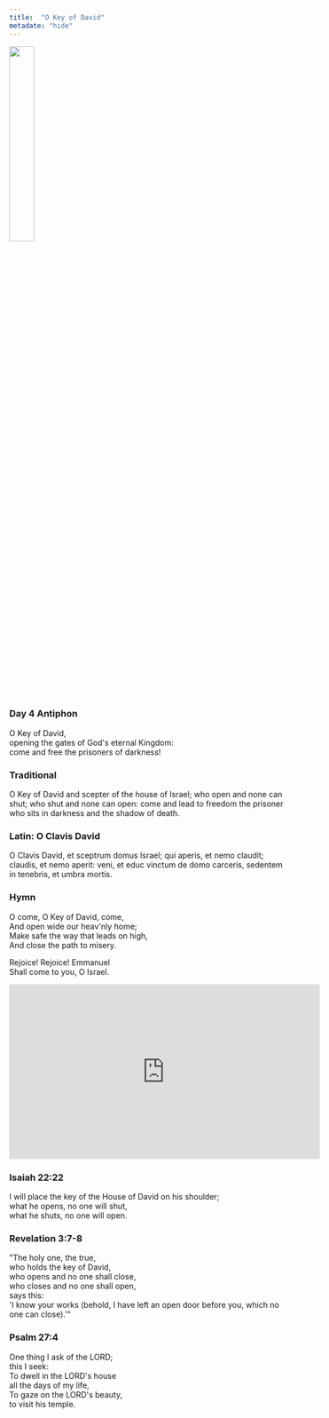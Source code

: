 ```yaml
---
title:  "O Key of David"
metadate: "hide"
---
```

<img src="{{ site.baseurl }}/assets/images/O_Clavis.png" class="drawing" style="width: 30%;">


### Day 4 Antiphon

O Key of David, <br>
opening the gates of God's eternal Kingdom: <br>
come and free the prisoners of darkness! <br>

### Traditional

O Key of David and scepter of the house of Israel; who open and none can shut; who shut and none can open: come and lead to freedom the prisoner who sits in darkness and the shadow of death.

### Latin: O Clavis David

O Clavis David, et sceptrum domus Israel; qui aperis, et nemo claudit; claudis, et nemo aperit: veni, et educ vinctum de domo carceris, sedentem in tenebris, et umbra mortis.

### Hymn

O come, O Key of David, come, <br>
And open wide our heav'nly home; <br>
Make safe the way that leads on high, <br>
And close the path to misery. <br>
<p>
Rejoice! Rejoice! Emmanuel <br>
Shall come to you, O Israel. <br>

<p>
<div markdown="1">
<iframe width="560" height="315" src="https://www.youtube.com/embed/7xtpJ4Q_Q-4?si=ChVxzBzuhuy6OKde&amp;start=137&end=176" title="YouTube video player" frameborder="0" allow="accelerometer; autoplay; clipboard-write; encrypted-media; gyroscope; picture-in-picture; web-share" allowfullscreen></iframe>

### Isaiah 22:22

I will place the key of the House of David on his shoulder;<br>
what he opens, no one will shut,<br>
what he shuts, no one will open.<br>

### Revelation 3:7-8

"The holy one, the true,<br>
who holds the key of David,<br>
who opens and no one shall close,<br>
who closes and no one shall open,<br>
says this:<br>
'I know your works (behold, I have left an open door before you, which no one can close).'"<br>

### Psalm 27:4

One thing I ask of the LORD;<br>
this I seek:<br>
To dwell in the LORD's house<br>
all the days of my life,<br>
To gaze on the LORD's beauty,<br>
to visit his temple.<br>




